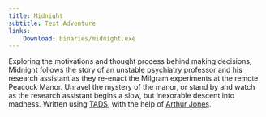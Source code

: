 ```yaml
---
title: Midnight
subtitle: Text Adventure
links:
    Download: binaries/midnight.exe
---
```

Exploring the motivations and thought process behind making decisions, Midnight follows the story of an unstable psychiatry professor and his research assistant as they re-enact the Milgram experiments at the remote Peacock Manor. Unravel the mystery of the manor, or stand by and watch as the research assistant begins a slow, but inexorable descent into madness. Written using [TADS](http://www.tads.org/), with the help of [Arthur Jones](http://arthurjonesportfolio.weebly.com/).
